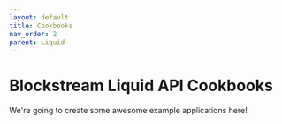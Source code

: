 ```yaml
---
layout: default
title: Cookbooks
nav_order: 2
parent: Liquid
---
```


# Blockstream Liquid API Cookbooks

We're going to create some awesome example applications here!
